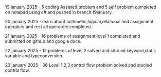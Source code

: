 19 january 2025 - 5 coding Assisted problem and 5 self problem completed on notepad using c# and pushed in branch 19january.

20 january 2025 - learn about arithmetic,logical,relational and assignment operators and rest all operators completed.

21 january 2025 - 16 problems of assignment level 1 completed and submitted on github and google docs.

22 january 2025 - 12 problems of level 2 solved and studied keyword,static variable and typeconversion.

23 january 2025 - 36 Level 1,2,3 control flow problem solved and studied control flow.
